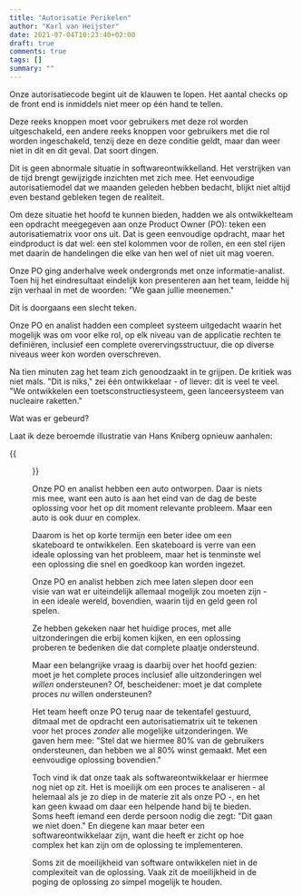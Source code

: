 ```yaml
---
title: "Autorisatie Perikelen"
author: "Karl van Heijster"
date: 2021-07-04T10:23:40+02:00
draft: true
comments: true
tags: []
summary: ""
---
```


Onze autorisatiecode begint uit de klauwen te lopen. Het aantal checks op de front end is inmiddels niet meer op één hand te tellen. 


Deze reeks knoppen moet voor gebruikers met deze rol worden uitgeschakeld, een andere reeks knoppen voor gebruikers met die rol worden ingeschakeld, tenzij deze en deze conditie geldt, maar dan weer niet in dit en dit geval. Dat soort dingen.


Dit is geen abnormale situatie in softwareontwikkelland. Het verstrijken van de tijd brengt gewijzigde inzichten met zich mee. Het eenvoudige autorisatiemodel dat we maanden geleden hebben bedacht, blijkt niet altijd even bestand gebleken tegen de realiteit.


Om deze situatie het hoofd te kunnen bieden, hadden we als ontwikkelteam een opdracht meegegeven aan onze Product Owner (PO): teken een autorisatiematrix voor ons uit. Dat is geen eenvoudige opdracht, maar het eindproduct is dat wel: een stel kolommen voor de rollen, en een stel rijen met daarin de handelingen die elke van hen wel of niet uit mag voeren.


Onze PO ging anderhalve week ondergronds met onze informatie-analist. Toen hij het eindresultaat eindelijk kon presenteren aan het team, leidde hij zijn verhaal in met de woorden: "We gaan jullie meenemen."


Dit is doorgaans een slecht teken.


Onze PO en analist hadden een compleet systeem uitgedacht waarin het mogelijk was om voor elke rol, op elk niveau van de applicatie rechten te definiëren, inclusief een complete overervingsstructuur, die op diverse niveaus weer kon worden overschreven.


Na tien minuten zag het team zich genoodzaakt in te grijpen. De kritiek was niet mals. "Dit is niks," zei één ontwikkelaar - of liever: dit is veel te veel. "We ontwikkelen een toetsconstructiesysteem, geen lanceersysteem van nucleaire raketten."


Wat was er gebeurd?


Laat ik deze beroemde illustratie van Hans Kniberg opnieuw aanhalen:


{{<figure src="https://blog.crisp.se/wp-content/uploads/2016/01/mvp.png" width="600" alt="Henrik Kniberg: Making sense of MVP (Minimum Viable Product)" >}}


Onze PO en analist hebben een auto ontworpen. Daar is niets mis mee, want een auto is aan het eind van de dag de beste oplossing voor het op dit moment relevante probleem. Maar een auto is ook duur en complex. 


Daarom is het op korte termijn een beter idee om een skateboard te ontwikkelen. Een skateboard is verre van een ideale oplossing van het probleem, maar het is tenminste wel een oplossing die snel en goedkoop kan worden ingezet.


Onze PO en analist hebben zich mee laten slepen door een visie van wat er uiteindelijk allemaal mogelijk zou moeten zijn - in een ideale wereld, bovendien, waarin tijd en geld geen rol spelen. 


Ze hebben gekeken naar het huidige proces, met alle uitzonderingen die erbij komen kijken, en een oplossing proberen te bedenken die dat complete plaatje ondersteund.


Maar een belangrijke vraag is daarbij over het hoofd gezien: moet je het complete proces inclusief alle uitzonderingen wel *willen* ondersteunen? Of, bescheidener: moet je dat complete proces *nu* willen ondersteunen?


Het team heeft onze PO terug naar de tekentafel gestuurd, ditmaal met de opdracht een autorisatiematrix uit te tekenen voor het proces *zonder* alle mogelijke uitzonderingen. We gaven hem mee: "Stel dat we hiermee 80% van de gebruikers ondersteunen, dan hebben we al 80% winst gemaakt. Met een eenvoudige oplossing bovendien."


Toch vind ik dat onze taak als softwareontwikkelaar er hiermee nog niet op zit. Het is moeilijk om een proces te analiseren - al helemaal als je zo diep in de materie zit als onze PO -, en het kan geen kwaad om daar een helpende hand bij te bieden. Soms heeft iemand een derde persoon nodig die zegt: "Dit gaan we niet doen." En diegene kan maar beter een softwareontwikkelaar zijn, want die heeft er zicht op hoe complex het kan zijn om de oplossing te implementeren.


Soms zit de moeilijkheid van software ontwikkelen niet in de complexiteit van de oplossing. Vaak zit de moeilijkheid in de poging de oplossing zo simpel mogelijk te houden.
